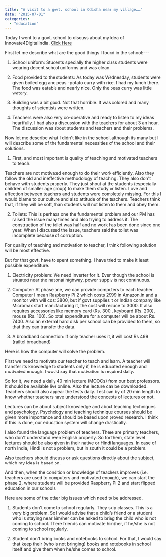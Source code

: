 ```yaml
---
title: "A visit to a govt. school in Odisha near my village……"
date: "2015-07-01"
categories: 
  - "education"
---
```


  

  

Today I went to a govt. school to discuss about my Idea of Innovate4DigitalIndia. [Click Here](http://technoperiod.blogspot.in/2015/05/ideas-need-to-be-implemented-in-mygovin.html)

First let me describe what are the good things I found in the school:---

1) School uniform: Students specially the higher class students were wearing decent school uniforms and was clean.

2) Food provided to the students: As today was Wednesday, students were given boiled egg and peas -potato curry with rice. I had my lunch there. The food was eatable and nearly nice. Only the peas curry was little watery.

3) Building was a bit good. Not that horrible. It was colored and many thoughts of scientists were written.

4) Teachers were also very co-operative and ready to listen to my ideas heartfully. I had also a discussion with the teachers for about 3 an hour. The discussion was about students and teachers and their problems.

  

Now let me describe what I didn't like in the school, although its many but I will describe some of the fundamental necessities of the school and their solutions.

  

1) First, and most important is quality of teaching and motivated teachers to teach.

Teachers are not motivated enough to do their work efficiently. Also they follow the old and ineffective methodology of teaching. They also don't behave with students properly. They just shout at the students (especially children of smaller age group) to make them study or listen. Love and affection between teachers and students were completely missing. For this I would blame to our culture and also attitude of the teachers. Teachers think that, if they will be soft, than students will not listen to them and obey them.

2) Toilets: This is perhaps one the fundamental problem and our PM has raised the issue many times and also trying to address it. The construction of the toilet was half and no work has been done since one year. When I discussed the issue, teachers said the toilet was incomplete because of corruption.

  

For quality of teaching and motivation to teacher, I think following solution will be most effective.

But for that govt. have to spent something. I have tried to make it least possible expenditure.

  

1) Electricity problem: We need inverter for it. Even though the school is situated near the national highway, power supply is not continuous.

2) Computer: At phase one, we can provide computers to each teacher. Computer I mean Raspberry Pi 2 which costs 2999 in Amazon.in and a monitor with will cost 3800, but if govt supplies it or Indian company like Micromax start manufacturing it, the cost will reduce to 3000. It also requires accessories like memory card (Rs. 300), keyboard (Rs. 200), mouse (Rs. 100). So total expenditure for a computer will be about Rs. 7400. Also an external hard disk per school can be provided to them, so that they can transfer the data.

3) A broadband connection: If only teacher uses it, it will cost Rs 499 (railtel broadband)

  

Here is how the computer will solve the problem.

First we need to motivate our teacher to teach and learn. A teacher will transfer its knowledge to students only if, he is educated enough and motivated enough. I would say that motivation is required daily.

So for it, we need a daily 40 min lecture (MOOCs) from our best professors. It should be available live online. Also the lecture can be downloaded. Teachers should also appear the tests daily. Test can by of 20 min length to know whether teachers have understood the concepts of lectures or not.

Lectures can be about subject knowledge and about teaching techniques and psychology. Psychology and teaching technique courses should be given more importance and should be based upon proved research. I think if this is done, our education system will change drastically.

I also found the language problem of teachers. There are primary teachers, who don't understand even English properly. So for them, state level lectures should be also given in their native or Hindi languages. In case of north India, Hindi is not a problem, but in south it could be a problem.

  

Also teachers should discuss or ask questions directly about the subject, which my Idea is based on.

  

And then, when the condition or knowledge of teachers improves (i.e. teachers are used to computers and motivated enough), we can start the phase 2, where students will be provided Raspberry Pi 2 and start flipped education in our schools.

  

  

Here are some of the other big issues which need to be addressed.

1) Students don't come to school regularly. They skip classes. This is a very big problem. So I would advise that a child's friend or a student who is staying near him/her can be asked to bring the child who is not coming to school. There friends can motivate him/her, if he/she is not coming to school regularly.

2) Student don't bring books and notebooks to school. For that, I would say that keep their (who is not bringing) books and notebooks in school itself and give them when he/she comes to school.
